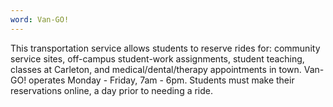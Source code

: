```yaml
---
word: Van-GO!
---
```


  This transportation service allows students to reserve rides for: community service sites, off-campus student-work assignments, student teaching, classes at Carleton, and medical/dental/therapy appointments in town. Van- GO! operates Monday - Friday, 7am - 6pm. Students must make their reservations online, a day prior to needing a ride.
